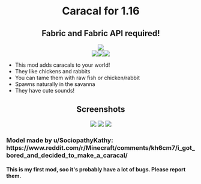 <h1 align=center>Caracal for 1.16</h1>
    <h2 align=center>Fabric and Fabric API required!</h2>
    <p align=center><img src="http://cf.way2muchnoise.eu/full_caracal-mod_Caracal Mod downloads.svg"></br>
    <img src="https://badgen.net/github/release/aquupd/caracalmob"><img src="https://badgen.net/github/stars/aquupd/caracalmob"><img src="https://badgen.net/github/license/aquupd/caracalmob"></p>
    <ul>
        <li> This mod adds caracals to your world!</li>
        <li> They like chickens and rabbits</li>
        <li> You can tame them with raw fish or chicken/rabbit</li>
        <li> Spawns naturally in the savanna</li>
        <li> They have cute sounds!</li>
    </ul>
    <h2 align=center>Screenshots</h2>
    <p align=center>
      <img src="https://i.imgur.com/ZMRftI0.png">
      <img src="https://i.imgur.com/7gI8C9c.png">
      <img src="https://i.imgur.com/diIGJhP.png">
    </p>
    <h3>Model made by u/SociopathyKathy:<br>
    https://www.reddit.com/r/Minecraft/comments/kh6cm7/i_got_bored_and_decided_to_make_a_caracal/</h3>
    <h4>This is my first mod, soo it's probably have a lot of bugs. Please report them.</h4>
